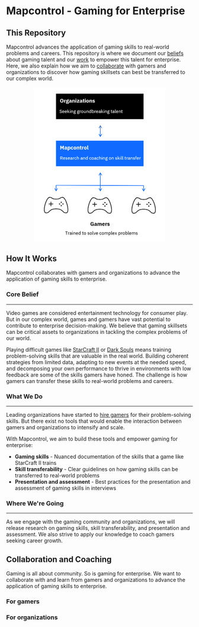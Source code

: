 # Mapcontrol - Gaming for Enterprise

## This Repository

Mapcontrol advances the application of gaming skills to real-world problems and careers. This repository is where we document our [beliefs]() about gaming talent and our [work]() to empower this talent for enterprise. Here, we also explain how we aim to [collaborate]() with gamers and organizations to discover how gaming skillsets can best be transferred to our complex world.

<p align="center">
<img width="354" height="419.5" src="assets/mapcontrol-stack.PNG"></img>
</p>

## How It Works

Mapcontrol collaborates with gamers and organizations to advance the application of gaming skills to enterprise.

### Core Belief

---

Video games are considered entertainment technology for consumer play. But in our complex world, games and gamers have vast potential to contribute to enterprise decision-making. We believe that gaming skillsets can be critical assets to organizations in tackling the complex problems of our world. 

Playing difficult games like [StarCraft II](https://en.wikipedia.org/wiki/StarCraft_II:_Wings_of_Liberty) or [Dark Souls](https://en.wikipedia.org/wiki/Dark_Souls) means training problem-solving skills that are valuable in the real world. Building coherent strategies from limited data, adapting to new events at the needed speed, and decomposing your own performance to thrive in environments with low feedback are some of the skills gamers have honed. The challenge is how gamers can transfer these skills to real-world problems and careers.

### What We Do

---

Leading organizations have started to [hire gamers](https://www.businessinsider.com/retired-gamer-offered-internship-for-past-starcraft-2-performance-2019-10) for their problem-solving skills. But there exist no tools that would enable the interaction between gamers and organizations to intensify and scale. 

With Mapcontrol, we aim to build these tools and empower gaming for enterprise:

* **Gaming skills** - Nuanced documentation of the skills that a game like StarCraft II trains
* **Skill transferability** - Clear guidelines on how gaming skills can be transferred to real-world problems
* **Presentation and assessment** - Best practices for the presentation and assessment of gaming skills in interviews

### Where We're Going

---

As we engage with the gaming community and organizations, we will release research on gaming skills, skill transferability, and presentation and assessment. We also strive to apply our knowledge to coach gamers seeking career growth.

## Collaboration and Coaching

Gaming is all about community. So is gaming for enterprise. We want to collaborate with and learn from gamers and organizations to advance the application of gaming skills to enterprise. 

### For gamers

### For organizations



